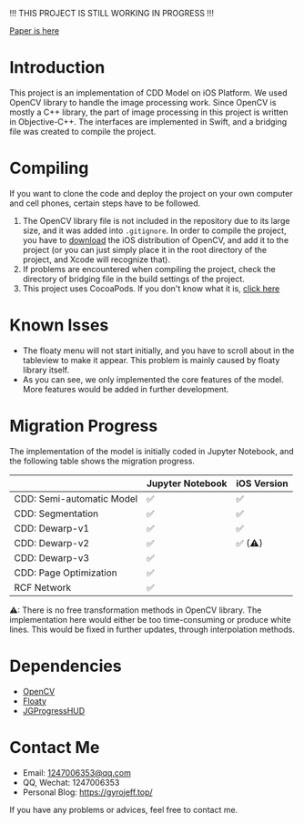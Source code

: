 !!! THIS PROJECT IS STILL WORKING IN PROGRESS !!!

[Paper is here](./paper.pdf)

# Introduction

This project is an implementation of CDD Model on iOS Platform. We used OpenCV library to handle the image processing work. Since OpenCV is mostly a C++ library, the part of image processing in this project is written in Objective-C++. The interfaces are implemented in Swift, and a bridging file was created to compile the project.

# Compiling

If you want to clone the code and deploy the project on your own computer and cell phones, certain steps have to be followed.

1. The OpenCV library file is not included in the repository due to its large size, and it was added into `.gitignore`. In order to compile the project, you have to [download](https://opencv.org/releases/) the iOS distribution of OpenCV, and add it to the project (or you can just simply place it in the root directory of the project, and Xcode will recognize that).
2. If problems are encountered when compiling the project, check the directory of bridging file in the build settings of the project.
3. This project uses CocoaPods. If you don't know what it is, [click here](https://github.com/CocoaPods/CocoaPods)

# Known Isses

- The floaty menu will not start initially, and you have to scroll about in the tableview to make it appear. This problem is mainly caused by floaty library itself.
- As you can see, we only implemented the core features of the model. More features would be added in further development.

# Migration Progress

The implementation of the model is initially coded in Jupyter Notebook, and the following table shows the migration progress.

|  | Jupyter Notebook | iOS Version |
| - | - | - |
| CDD: Semi-automatic Model | ✅ | ✅ |
| CDD: Segmentation | ✅ | ✅ |
| CDD: Dewarp-v1 | ✅ | ✅ |
| CDD: Dewarp-v2 | ✅ | ✅ (⚠) |
| CDD: Dewarp-v3 | ✅ |  |
| CDD: Page Optimization | ✅ |  |
| RCF Network | ✅ |  |

⚠: There is no free transformation methods in OpenCV library. The implementation here would either be too time-consuming or produce white lines. This would be fixed in further updates, through interpolation methods. 

# Dependencies

- [OpenCV](https://opencv.org/)
- [Floaty](https://github.com/kciter/Floaty)
- [JGProgressHUD](https://github.com/JonasGessner/JGProgressHUD)

# Contact Me

- Email: 1247006353@qq.com
- QQ, Wechat: 1247006353
- Personal Blog: https://gyrojeff.top/

If you have any problems or advices, feel free to contact me.
